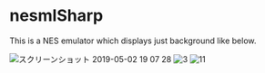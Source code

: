 # nesmlSharp
This is a NES emulator which displays just background like below.

![スクリーンショット 2019-05-02 19 07 28](https://user-images.githubusercontent.com/37573952/57068785-add60e80-6d0d-11e9-8cf8-6aa47f78a2f1.png)
![3](https://user-images.githubusercontent.com/37573952/57068834-db22bc80-6d0d-11e9-8c31-699eeee6705c.png)
![11](https://user-images.githubusercontent.com/37573952/57068838-de1dad00-6d0d-11e9-98ed-143d7e9e91b3.png)

